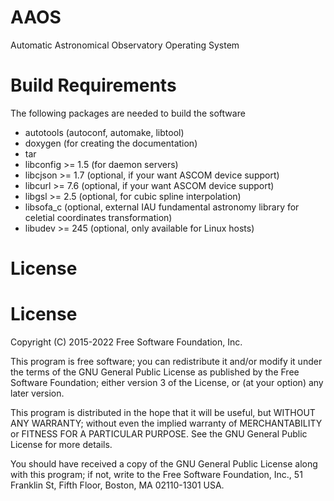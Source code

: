 # AAOS

Automatic Astronomical Observatory Operating System

# Build Requirements

The following packages are needed to build the software

* autotools (autoconf, automake, libtool)
* doxygen (for creating the documentation)
* tar
* libconfig >= 1.5 (for daemon servers)
* libcjson >= 1.7 (optional, if your want ASCOM device support)
* libcurl >= 7.6 (optional, if your want ASCOM device support)
* libgsl >= 2.5 (optional, for cubic spline interpolation)
* libsofa_c (optional, external IAU fundamental astronomy library for celetial coordinates transformation)  
* libudev >= 245 (optional, only available for Linux hosts)

# License

# License

Copyright (C) 2015-2022 Free Software Foundation, Inc.

This program is free software; you can redistribute it and/or modify
it under the terms of the GNU General Public License as published by
the Free Software Foundation; either version 3 of the License, or
(at your option) any later version.

This program is distributed in the hope that it will be useful,
but WITHOUT ANY WARRANTY; without even the implied warranty of
MERCHANTABILITY or FITNESS FOR A PARTICULAR PURPOSE.  See the
GNU General Public License for more details.

You should have received a copy of the GNU General Public License
along with this program; if not, write to the Free Software
Foundation, Inc., 51 Franklin St, Fifth Floor, Boston, MA 02110-1301
USA.
